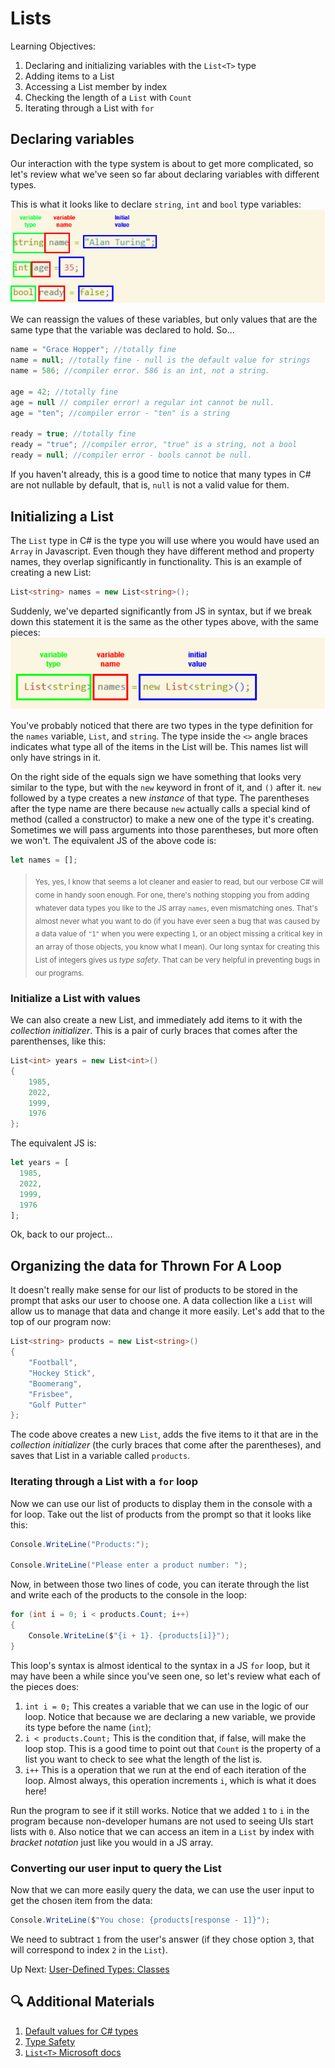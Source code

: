 # Lists
Learning Objectives:
1. Declaring and initializing variables with the `List<T>` type
1. Adding items to a List
1. Accessing a List member by index
1. Checking the length of a `List` with `Count`
1. Iterating through a List with `for`

## Declaring variables
Our interaction with the type system is about to get more complicated, so let's review what we've seen so far about declaring variables with different types. 

This is what it looks like to declare `string`, `int` and `bool` type variables:
![type declarations](../../assets/type-declarations-example.png)

We can reassign the values of these variables, but only values that are the same type that the variable was declared to hold. So...
``` csharp
name = "Grace Hopper"; //totally fine
name = null; //totally fine - null is the default value for strings
name = 586; //compiler error. 586 is an int, not a string. 

age = 42; //totally fine
age = null // compiler error! a regular int cannot be null.
age = "ten"; //compiler error - "ten" is a string

ready = true; //totally fine
ready = "true"; //compiler error, "true" is a string, not a bool
ready = null; //compiler error - bools cannot be null.
```
If you haven't already, this is a good time to notice that many types in C# are not nullable by default, that is, `null` is not a valid value for them. 

## Initializing a List
The `List` type in C# is the type you will use where you would have used an `Array` in Javascript. Even though they have different method and property names, they overlap significantly in functionality. 
This is an example of creating a new List:
``` csharp
List<string> names = new List<string>();
``` 
Suddenly, we've departed significantly from JS in syntax, but if we break down this statement it is the same as the other types above, with the same pieces:
![list initialization](../../assets/list-initialization.png)

You've probably noticed that there are two types in the type definition for the `names` variable, `List`, and `string`. The type inside the `<>` angle braces indicates what type all of the items in the List will be. This names list will only have strings in it. 

On the right side of the equals sign we have something that looks very similar to the type, but with the `new` keyword in front of it, and `()` after it. `new` followed by a type creates a new _instance_ of that type. The parentheses after the type name are there because `new` actually calls a special kind of method (called a constructor) to make a new one of the type it's creating. Sometimes we will pass arguments into those parentheses, but more often we won't. The equivalent JS of the above code is:
``` javascript
let names = [];
```
> <sub>Yes, yes, I know that seems a lot cleaner and easier to read, but our verbose C# will come in handy soon enough. For one, there's nothing stopping you from adding whatever data types you like to the JS array `names`, even mismatching ones. That's almost never what you want to do (if you have ever seen a bug that was caused by a data value of `"1"` when you were expecting `1`, or an object missing a critical key in an array of those objects, you know what I mean).  Our long syntax for creating this List of integers gives us _type safety_. That can be very helpful in preventing bugs in our programs.</sub> 

### Initialize a List with values
We can also create a new List, and immediately add items to it with the _collection initializer_. This is a pair of curly braces that comes after the parenthenses, like this:
``` csharp
List<int> years = new List<int>()
{
    1985, 
    2022,
    1999,
    1976
};
```
The equivalent JS is:
``` javascript
let years = [
  1985, 
  2022,
  1999,
  1976
];
```

Ok, back to our project... 

## Organizing the data for Thrown For A Loop

It doesn't really make sense for our list of products to be stored in the prompt that asks our user to choose one. A data collection like a `List` will allow us to manage that data and change it more easily. Let's add that to the top of our program now:
```csharp
List<string> products = new List<string>()
{
    "Football",
    "Hockey Stick",
    "Boomerang",
    "Frisbee",
    "Golf Putter"
};
```
The code above creates a new `List`, adds the five items to it that are in the _collection initializer_ (the curly braces that come after the parentheses), and saves that List in a variable called `products`. 

### Iterating through a List with a `for` loop
Now we can use our list of products to display them in the console with a for loop. Take out the list of products from the prompt so that it looks like this:
``` csharp
Console.WriteLine("Products:");

Console.WriteLine("Please enter a product number: ");
```
Now, in between those two lines of code, you can iterate through the list and write each of the products to the console in the loop:
``` csharp
for (int i = 0; i < products.Count; i++)
{
    Console.WriteLine($"{i + 1}. {products[i]}");
}
```
This loop's syntax is almost identical to the syntax in a JS `for` loop, but it may have been a while since you've seen one, so let's review what each of the pieces does:
1. `int i = 0;` This creates a variable that we can use in the logic of our loop. Notice that because we are declaring a new variable, we provide its type before the name (`int`);
1. `i < products.Count;` This is the condition that, if false, will make the loop stop. This is a good time to point out that `Count` is the property of a list you want to check to see what the length of the list is.
1. `i++` This is a operation that we run at the end of each iteration of the loop. Almost always, this operation increments `i`, which is what it does here!

Run the program to see if it still works. Notice that we added `1` to `i` in the program because non-developer humans are not used to seeing UIs start lists with `0`. Also notice that we can access an item in a `List` by index with _bracket notation_ just like you would in a JS array. 

### Converting our user input to query the List
Now that we can more easily query the data, we can use the user input to get the chosen item from the data:
```csharp
Console.WriteLine($"You chose: {products[response - 1]}");
```
We need to subtract `1` from the user's answer (if they chose option `3`, that will correspond to index `2` in the `List`).

Up Next: [User-Defined Types: Classes](./classes-intro.md)

## 🔍 Additional Materials
1. [Default values for C# types](https://learn.microsoft.com/en-us/dotnet/csharp/language-reference/builtin-types/default-values)
1. [Type Safety](https://en.wikipedia.org/wiki/Type_safety)
1. [`List<T>` Microsoft docs](https://learn.microsoft.com/en-us/dotnet/api/system.collections.generic.list-1?view=net-6.0)
